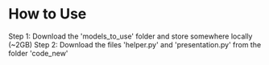 # How to Use

Step 1: Download the 'models_to_use' folder and store somewhere locally (~2GB) 
Step 2: Download the files 'helper.py' and 'presentation.py' from the folder 'code_new'
